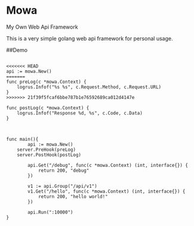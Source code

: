 Mowa
====

My Own Web Api Framework

This is a very simple golang web api framework for personal usage.

##Demo

```golang

<<<<<<< HEAD
api := mowa.New()
=======
func preLog(c *mowa.Context) {
	logrus.Infof("%s %s", c.Request.Method, c.Request.URL)
}
>>>>>>> 21f39f5fcaf6bbe787b1e76592689ca012d4147e

func postLog(c *mowa.Context) {
	logrus.Infof("Response %d, %s", c.Code, c.Data)
}



func main(){
        api := mowa.New()
	server.PreHook(preLog)
	server.PostHook(postLog)

        api.Get("/debug", func(c *mowa.Context) (int, interface{}) {
            return 200, "debug"
        })

        v1 := api.Group("/api/v1")
        v1.Get("/hello", func(c *mowa.Context) (int, interface{}) {
            return 200, "hello world!"
        })

        api.Run(":10000")
}
```
